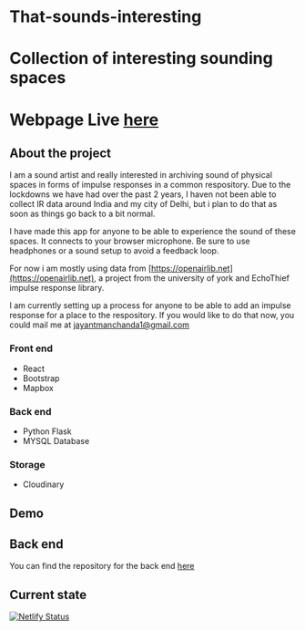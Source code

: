 # That-sounds-interesting

# Collection of interesting sounding spaces

# Webpage Live [here](https://tsi.netlify.com)


## About the project

I am a sound artist and really interested in archiving sound of physical spaces in forms of impulse responses in a common respository.
Due to the lockdowns we have had over the past 2 years, I haven not been able to collect IR data around India and my city of Delhi, but i plan to do that as soon as things go back to a bit normal. 

I have made this app for anyone to be able to experience the sound of these spaces. It connects to your browser microphone. 
Be sure to use headphones or a sound setup to avoid a feedback loop.

For now i am mostly using data from [https://openairlib.net](https://openairlib.net), a project from the university of york and EchoThief impulse response library. 

I am currently setting up a process for anyone to be able to add an impulse response for a place to the respository. If you would like to do that now, you could mail me at [jayantmanchanda1@gmail.com](jayantmanchanda1@gmail.com)

### Front end

- React
- Bootstrap
- Mapbox

### Back end

- Python Flask 
- MYSQL Database


### Storage
- Cloudinary

## Demo

## Back end

You can find the repository for the back end [here](https://github.com/manchandajayant/That-sounds-interesting/tree/master/server)

## Current state

[![Netlify Status](https://api.netlify.com/api/v1/badges/16384a1f-17d8-4f3c-a1f6-8c7d0b1fc9b5/deploy-status)](https://app.netlify.com/sites/verberapp/deploys)
